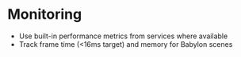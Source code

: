 # Monitoring

- Use built-in performance metrics from services where available
- Track frame time (<16ms target) and memory for Babylon scenes
